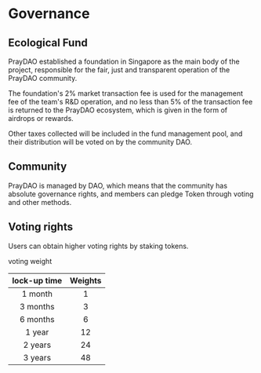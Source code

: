 # Governance 

## Ecological Fund
PrayDAO established a foundation in Singapore as the main body of the project, responsible for the fair, just and transparent operation of the PrayDAO community.

The foundation's 2% market transaction fee is used for the management fee of the team's R&D operation, and no less than 5% of the transaction fee is returned to the PrayDAO ecosystem, which is given in the form of airdrops or rewards.

Other taxes collected will be included in the fund management pool, and their distribution will be voted on by the community DAO.

## Community
PrayDAO is managed by DAO, which means that the community has absolute governance rights, and members can pledge Token through voting and other methods.

## Voting rights
Users can obtain higher voting rights by staking tokens.

voting weight

| lock-up time  |  Weights   |
| :-----:       | :-----: |
|   1 month     |    1    |
|	3 months    |    3    |
|   6 months    |    6    |
|   1 year      |    12   |
|   2 years     |    24   |
|   3 years	    |    48   |
